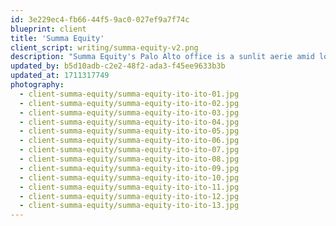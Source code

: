 ```yaml
---
id: 3e229ec4-fb66-44f5-9ac0-027ef9a7f74c
blueprint: client
title: 'Summa Equity'
client_script: writing/summa-equity-v2.png
description: "Summa Equity's Palo Alto office is a sunlit aerie amid lofty outdoor foliage. Echoing the space's exterior surroundings, large-scale ficus and red emerald philodendrons enliven the serene and inviting lounge area. Terracotta vessels planted with hoya and bromeliad in the boardroom form considered vignettes of nature in an otherwise minimal scheme."
updated_by: b5d10adb-c2e2-48f2-ada3-f45ee9633b3b
updated_at: 1711317749
photography:
  - client-summa-equity/summa-equity-ito-ito-01.jpg
  - client-summa-equity/summa-equity-ito-ito-02.jpg
  - client-summa-equity/summa-equity-ito-ito-03.jpg
  - client-summa-equity/summa-equity-ito-ito-04.jpg
  - client-summa-equity/summa-equity-ito-ito-05.jpg
  - client-summa-equity/summa-equity-ito-ito-06.jpg
  - client-summa-equity/summa-equity-ito-ito-07.jpg
  - client-summa-equity/summa-equity-ito-ito-08.jpg
  - client-summa-equity/summa-equity-ito-ito-09.jpg
  - client-summa-equity/summa-equity-ito-ito-10.jpg
  - client-summa-equity/summa-equity-ito-ito-11.jpg
  - client-summa-equity/summa-equity-ito-ito-12.jpg
  - client-summa-equity/summa-equity-ito-ito-13.jpg
---
```

